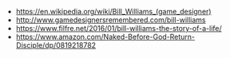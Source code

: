 - https://en.wikipedia.org/wiki/Bill_Williams_(game_designer)
- http://www.gamedesignersremembered.com/bill-williams
- https://www.filfre.net/2016/01/bill-williams-the-story-of-a-life/
- https://www.amazon.com/Naked-Before-God-Return-Disciple/dp/0819218782
